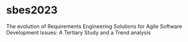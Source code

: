 # sbes2023
The evolution of Requirements Engineering Solutions for Agile Software Development Issues: A Tertiary Study and a Trend analysis
